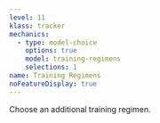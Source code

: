 ```yaml
---
level: 11
klass: tracker
mechanics:
  - type: model-choice
    options: true
    model: training-regimens
    selections: 1
name: Training Regimens
noFeatureDisplay: true
---
```

Choose an additional training regimen.


